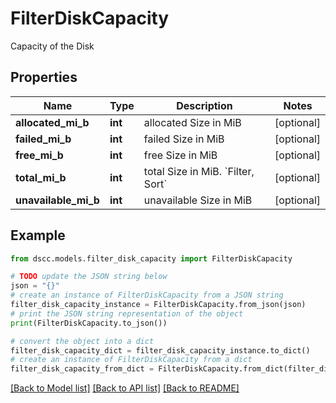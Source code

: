 # FilterDiskCapacity

Capacity of the Disk

## Properties

Name | Type | Description | Notes
------------ | ------------- | ------------- | -------------
**allocated_mi_b** | **int** | allocated Size in MiB | [optional] 
**failed_mi_b** | **int** | failed Size in MiB | [optional] 
**free_mi_b** | **int** | free Size in MiB | [optional] 
**total_mi_b** | **int** | total Size in MiB. &#x60;Filter, Sort&#x60; | [optional] 
**unavailable_mi_b** | **int** | unavailable Size in MiB | [optional] 

## Example

```python
from dscc.models.filter_disk_capacity import FilterDiskCapacity

# TODO update the JSON string below
json = "{}"
# create an instance of FilterDiskCapacity from a JSON string
filter_disk_capacity_instance = FilterDiskCapacity.from_json(json)
# print the JSON string representation of the object
print(FilterDiskCapacity.to_json())

# convert the object into a dict
filter_disk_capacity_dict = filter_disk_capacity_instance.to_dict()
# create an instance of FilterDiskCapacity from a dict
filter_disk_capacity_from_dict = FilterDiskCapacity.from_dict(filter_disk_capacity_dict)
```
[[Back to Model list]](../README.md#documentation-for-models) [[Back to API list]](../README.md#documentation-for-api-endpoints) [[Back to README]](../README.md)


